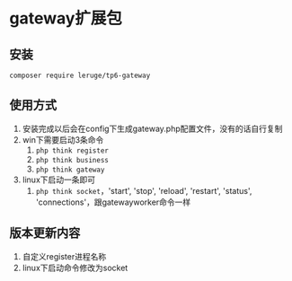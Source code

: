 # gateway扩展包

## 安装
`composer require leruge/tp6-gateway`

## 使用方式
1. 安装完成以后会在config下生成gateway.php配置文件，没有的话自行复制
1. win下需要启动3条命令
    1. `php think register`
    1. `php think business`
    1. `php think gateway`
1. linux下启动一条即可
    1. `php think socket`，'start', 'stop', 'reload', 'restart', 'status', 'connections'，跟gatewayworker命令一样

## 版本更新内容
1. 自定义register进程名称
1. linux下启动命令修改为socket
